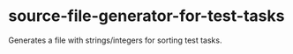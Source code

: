 # source-file-generator-for-test-tasks
Generates a file with strings/integers for sorting test tasks.
